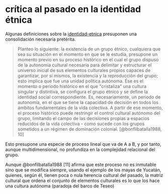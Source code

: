 # crítica al pasado en la identidad étnica

Algunas definiciones sobre la [identidad-etnica](identidad-etnica.md) presuponen una consolidación necesaria pretérita.

 >
 > Planteo lo siguiente: la existencia de un grupo étnico, cualquiera que sea su situación en el momento en que se le estudia, presupone un momento previo en su proceso histórico en el cual el grupo dispuso de la autonomía cultural necesaria para delimitar y estructurar el universo inicial de sus elementos culturales propios capaces de garantizar, por sí mismos, la existencia y la reproducción del grupo; esto implica que fue una unidad política autónoma. Ése es el momento o periodo histórico en el que "cristaliza" una cultura singular y distintiva, se configura el grupo étnico y se define la identidad social correspondiente. Es, necesariamente, un periodo de autonomía, en el que se tiene la capacidad de decisión en todos los ámbitos fundamentales de la vida colectiva. A partir de ese momento, el proceso histórico puede restringir el control cultural autónomo del grupo, limitando el campo de las decisiones propias a espacios reducidos de la vida colectiva - como sucede con los grupos sometidos a un régimen de dominación colonial. [@bonfilbatalla1988, 10]

Esto presupone una especie de proceso lineal que va de A a B, y por tanto, aunque multidimensional, no profundiza en la complejidad relacional del grupo.

Aunque @bonfilbatalla1988 [11] afirma que este proceso no es inmutable sino que se modifica siempre, usando el ejemplo de los mayas de Yucatán, quienes, según él, tienen poca o nula herencia cultural del pasado, la matriz cultural que ordena el conjunto de elementos culturales es lo que los hace una cultura autónoma (paradoja del barco de Teseo)
